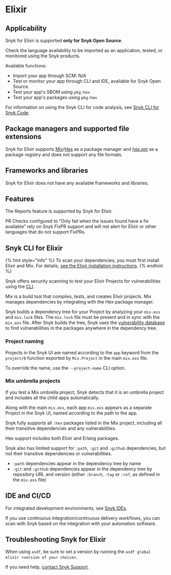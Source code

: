 # Elixir

## Applicability

Snyk for Elixir is supported **only for Snyk Open Source**.

Check the language availability to be imported as an application, tested, or monitored using the Snyk products.

Available functions:

* Import your app through SCM: N/A
* Test or monitor your app through CLI and IDE, available for Snyk Open Source.
* Test your app's SBOM using `pkg:hex`
* Test your app's packages using `pkg:hex`

For information on using the Snyk CLI for code analysis, see [Snyk CLI for Snyk Code](../snyk-cli/scan-and-maintain-projects-using-the-cli/snyk-cli-for-snyk-code/).

## Package managers and supported file extensions

Snyk for Elixir supports [Mix](https://hexdocs.pm/mix/Mix.html)/[Hex](https://hex.pm/) as a package manager and [hex.pm](https://hex.pm/) as a package registry and does not support any file formats.

## Frameworks and libraries

Snyk for Elixir does not have any available frameworks and libraries.

## Features

The Reports feature is supported by Snyk for Elixir.

PR Checks configured to “Only fail when the issues found have a fix available” rely on Snyk FixPR support and will not alert for Elixir or other languages that do not support FixPRs.

## Snyk CLI for Elixir

{% hint style="info" %}
To scan your dependencies, you must first install Elixir and Mix. For details, [see the Elixir installation instructions](https://elixir-lang.org/install.html).
{% endhint %}

Snyk offers security scanning to test your Elixir Projects for vulnerabilities using the [CLI](../snyk-cli/).

Mix is a build tool that compiles, tests, and creates Elixir projects. Mix manages dependencies by integrating with the Hex package manager.

Snyk builds a dependency tree for your Project by analyzing your `mix.exs` and `mix.lock` files. The `mix.lock` file must be present and in sync with the `mix.exs` file. After Snyk builds the tree, Snyk uses the [vulnerability database](https://snyk.io/vuln) to find vulnerabilities in the packages anywhere in the dependency tree.

### **Project naming**

Projects in the Snyk UI are named according to the `app` keyword from the `project/0` function exported by `Mix.Project` in the main `mix.exs` file.

To override the name, use the `--project-name` CLI option.

### **Mix umbrella projects**

If you test a Mix umbrella project, Snyk detects that it is an umbrella project and includes all the child apps automatically.

Along with the main `mix.exs`, each app `mix.exs` appears as a separate Project in the Snyk UI, named according to the path to the app.

Snyk fully supports all `:hex` packages listed in the Mix project, including all their transitive dependencies and any vulnerabilities.

Hex support includes both Elixir and Erlang packages.

Snyk also has limited support for `:path`, `:git` and `:github` dependencies, but not their transitive dependencies or vulnerabilities.

* `:path` dependencies appear in the dependency tree by name
* `:git` and `:github` dependencies appear in the dependency tree by repository URL and version (either `:branch`, `:tag` or `:ref`, as defined in the `mix.exs` file)

## IDE and CI/CD

For integrated development environments, see [Snyk IDEs](../scm-ide-and-ci-cd-integrations/snyk-ide-plugins-and-extensions/).

If you use continuous integration/continuous delivery workflows, you can scan with Snyk based on the integration with your automation software.

## Troubleshooting Snyk for Elixir

When using `asdf`, be sure to set a version by running the `asdf global elixir <version of your choice>`.

If you need help, [contact Snyk Support](https://support.snyk.io).
